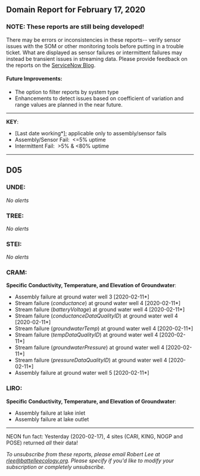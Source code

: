 ## Domain Report for February 17, 2020


### NOTE: These reports are still being developed!
There may be errors or inconsistencies in these reports-- verify sensor issues with the SOM or other monitoring tools before putting in a trouble ticket. What are displayed as sensor failures or intermittent failures may instead be transient issues in streaming data.
Please provide feedback on the reports on the [ServiceNow Blog](https://neon.service-now.com/community?id=community_blog&sys_id=9b4fbe8adbed734017ecf9041d9619be).

#### Future Improvements: 
 - The option to filter reports by system type 
 - Enhancements to detect issues based on coefficient of variation and range values are planned in the near future.

***

**KEY**:

 - [Last date working*]; applicable only to assembly/sensor fails
 - Assembly/Sensor Fail:&nbsp;&nbsp;<=5% uptime
 - Intermittent Fail:&nbsp;&nbsp;>5% & <80% uptime

***
## D05

### UNDE:

_No alerts_

### TREE:

_No alerts_

### STEI:

_No alerts_

### CRAM:

**Specific Conductivity, Temperature, and Elevation of Groundwater**:
 - Assembly failure at ground water well 3 [2020-02-11*]
 - Stream failure (_conductance_) at ground water well 4 [2020-02-11*]
 - Stream failure (_batteryVoltage_) at ground water well 4 [2020-02-11*]
 - Stream failure (_conductanceDataQualityID_) at ground water well 4 [2020-02-11*]
 - Stream failure (_groundwaterTemp_) at ground water well 4 [2020-02-11*]
 - Stream failure (_tempDataQualityID_) at ground water well 4 [2020-02-11*]
 - Stream failure (_groundwaterPressure_) at ground water well 4 [2020-02-11*]
 - Stream failure (_pressureDataQualityID_) at ground water well 4 [2020-02-11*]
 - Assembly failure at ground water well 5 [2020-02-11*]

### LIRO:

**Specific Conductivity, Temperature, and Elevation of Groundwater**:
 - Assembly failure at lake inlet
 - Assembly failure at lake outlet

***
NEON fun fact: Yesterday (2020-02-17), 4 sites (CARI, KING, NOGP and POSE) returned _all_ their data!

_To unsubscribe from these reports, please email Robert Lee at rlee@battelleecology.org. Please specify if you'd like to modify your subscription or completely unsubscribe._
